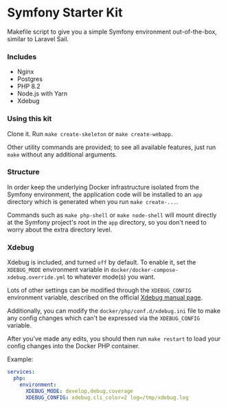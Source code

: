 # Symfony Starter Kit

Makefile script to give you a simple Symfony environment out-of-the-box, similar to Laravel Sail.

### Includes

* Nginx
* Postgres
* PHP 8.2
* Node.js with Yarn
* Xdebug

### Using this kit

Clone it. Run `make create-skeleton` or `make create-webapp`.

Other utility commands are provided; to see all available features, just run `make` without any additional arguments.

### Structure

In order keep the underlying Docker infrastructure isolated from the Symfony environment, the application code will be
installed to an `app` directory which is generated when you run `make create-...`.

Commands such as `make php-shell` or `make node-shell` will mount directly at the Symfony project's root in the `app`
directory, so you don't need to worry about the extra directory level.

### Xdebug

Xdebug is included, and turned `off` by default. To enable it, set the `XDEBUG_MODE` environment variable
in `docker/docker-compose-xdebug.override.yml` to whatever mode(s) you want.

Lots of other settings can be modified through the `XDEBUG_CONFIG` environment variable, described on the official
[Xdebug manual page](https://xdebug.org/docs/all_settings).

Additionally, you can modify the `docker/php/conf.d/xdebug.ini` file to make any config changes which can't be expressed
via the `XDEBUG_CONFIG` variable.

After you've made any edits, you should then run `make restart` to load your config changes into the Docker PHP
container.

Example:

```yaml
services:
  php:
    environment:
      XDEBUG_MODE: develop,debug,coverage
      XDEBUG_CONFIG: xdebug.cli_color=2 log=/tmp/xdebug.log
```